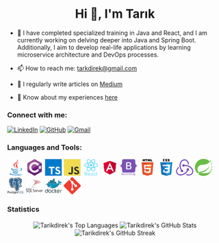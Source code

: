 <p align="center">


<h1 align="center">Hi 👋, I'm Tarık </h1>

- 🌱 I have completed specialized training in Java and React, and I am currently working on delving deeper into Java and Spring Boot. Additionally, I aim to develop real-life applications by learning microservice architecture and DevOps processes.

- 📫 How to reach me: tarkdirek@gmail.com
  
- 📝 I regularly write articles on [Medium](https://medium.com/@tarkdirek)
  
- 📄 Know about my experiences [here](https://acrobat.adobe.com/id/urn:aaid:sc:AP:66a74fb5-e81d-413b-9ea6-8b346c2672b4)

<h3 align="left">Connect with me:</h3>
<p align="left">
  <a href="https://linkedin.com/in/m-tarik-direk" target="_blank"><img src="https://img.shields.io/badge/LinkedIn-0077B5?style=for-the-badge&logo=linkedin&logoColor=white" target="_blank" alt="LinkedIn"></a>
  <a href="https://github.com/Tarikdirek" target="_blank"><img src="https://img.shields.io/badge/GitHub-100000?style=for-the-badge&logo=github&logoColor=white" target="_blank" alt="GitHub"></a>
  <a href="mailto:tarkdirek@gmail.com"><img src="https://img.shields.io/badge/-Gmail-%23333?style=for-the-badge&logo=gmail&logoColor=white" target="_blank" alt="Gmail"></a>
</p>

<h3 align="left">Languages and Tools:</h3>
<p align="left">
<img src="https://raw.githubusercontent.com/teamedwardforever/Readme-Generator/71f25dd8b98329b168142a6b782a107b75eab178/svg/Skills/Languages/java-original.svg" alt="Java" width="40" height="40"/>
<img src="https://raw.githubusercontent.com/teamedwardforever/Readme-Generator/71f25dd8b98329b168142a6b782a107b75eab178/svg/Skills/Languages/csharp-original.svg" alt="Csharp" width="40" height="40"/>
<img src="https://raw.githubusercontent.com/teamedwardforever/Readme-Generator/71f25dd8b98329b168142a6b782a107b75eab178/svg/Skills/Languages/typescript-original.svg" alt="Typescript" width="40" height="40"/>
<img src="https://raw.githubusercontent.com/teamedwardforever/Readme-Generator/71f25dd8b98329b168142a6b782a107b75eab178/svg/Skills/Languages/javascript-original.svg" alt="Javascript" width="40" height="40"/>
<img src="https://raw.githubusercontent.com/teamedwardforever/Readme-Generator/71f25dd8b98329b168142a6b782a107b75eab178/svg/Skills/Frontend/react-original-wordmark.svg" alt="React" width="40" height="40"/>
<img src="https://raw.githubusercontent.com/teamedwardforever/Readme-Generator/71f25dd8b98329b168142a6b782a107b75eab178/svg/Skills/Frontend/angular.svg" alt="Angular" width="40" height="40"/>
<img src="https://raw.githubusercontent.com/teamedwardforever/Readme-Generator/71f25dd8b98329b168142a6b782a107b75eab178/svg/Skills/Frontend/bootstrap-plain-wordmark.svg" alt="Bootstrap" width="40" height="40"/>
<img src="https://raw.githubusercontent.com/teamedwardforever/Readme-Generator/71f25dd8b98329b168142a6b782a107b75eab178/svg/Skills/Frontend/html5-original-wordmark.svg" alt="HTML" width="40" height="40"/>
<img src="https://raw.githubusercontent.com/teamedwardforever/Readme-Generator/71f25dd8b98329b168142a6b782a107b75eab178/svg/Skills/Frontend/css3-original-wordmark.svg" alt="Css" width="40" height="40"/>
<img src="https://raw.githubusercontent.com/teamedwardforever/Readme-Generator/71f25dd8b98329b168142a6b782a107b75eab178/svg/Skills/Frontend/redux-original.svg" alt="Redux" width="40" height="40"/>
<img src="https://raw.githubusercontent.com/teamedwardforever/Readme-Generator/71f25dd8b98329b168142a6b782a107b75eab178/svg/Skills/Backend/springio-icon.svg" alt="Spring" width="40" height="40"/>
<img src="https://raw.githubusercontent.com/teamedwardforever/Readme-Generator/71f25dd8b98329b168142a6b782a107b75eab178/svg/Skills/Database/postgresql-original-wordmark.svg" alt="Postgresql" width="40" height="40"/>
<img src="https://raw.githubusercontent.com/teamedwardforever/Readme-Generator/71f25dd8b98329b168142a6b782a107b75eab178/svg/Skills/Database/microsoft-sql-server-logo.svg" alt="Microsoft Sql Server" width="40" height="40"/>
<img src="https://raw.githubusercontent.com/teamedwardforever/Readme-Generator/71f25dd8b98329b168142a6b782a107b75eab178/svg/Skills/Devops/docker-original-wordmark.svg" alt="Docker" width="40" height="40"/>
<img src="https://raw.githubusercontent.com/teamedwardforever/Readme-Generator/71f25dd8b98329b168142a6b782a107b75eab178/svg/Skills/Other/git-scm-icon.svg" alt="Git" width="40" height="40"/>
</p>

<h3 align="left">Statistics</h3>
<p align="center">
  <img align="center" height="180em" src="https://github-readme-stats.vercel.app/api/top-langs/?username=Tarikdirek&layout=compact&theme=tokyonight" alt="Tarikdirek's Top Languages">
  <img align="center" height="180em" src="https://github-readme-stats.vercel.app/api?username=Tarikdirek&show_icons=true&locale=en&theme=tokyonight" alt="Tarikdirek's GitHub Stats">
  <img align="center" height="180em" src="https://github-readme-streak-stats.herokuapp.com/?user=Tarikdirek&theme=tokyonight" alt="Tarikdirek's GitHub Streak" >
</p>
